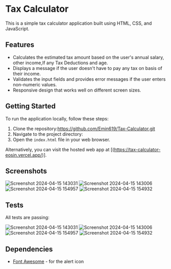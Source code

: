 # Tax Calculator

This is a simple tax calculator application built using HTML, CSS, and JavaScript.

## Features

- Calculates the estimated tax amount based on the user's annual salary, other income,If any Tax Deductions and age.
- Displays a message if the user doesn't have to pay any tax on basis of their income.
- Validates the input fields and provides error messages if the user enters non-numeric values.
- Responsive design that works well on different screen sizes.

## Getting Started

To run the application locally, follow these steps:

1. Clone the repository:https://github.com/Emin619/Tax-Calculator.git
2. Navigate to the project directory:
3. Open the `index.html` file in your web browser.

Alternatively, you can visit the hosted web app at [(https://tax-calculator-eosin.vercel.app/)].

## Screenshots

![Screenshot 2024-04-15 143031](https://github.com/Emin619/Tax-Calculator/assets/157791847/8468c3d4-809d-4c9e-b73d-2efd03a88f3e)
![Screenshot 2024-04-15 143006](https://github.com/Emin619/Tax-Calculator/assets/157791847/573a3ecc-cdd8-481b-a0f2-f4aca33149c1)
![Screenshot 2024-04-15 154957](https://github.com/Emin619/Tax-Calculator/assets/157791847/b0da71e4-57d7-4015-8d47-a530b2721cd6)
![Screenshot 2024-04-15 154932](https://github.com/Emin619/Tax-Calculator/assets/157791847/9d73000a-7066-4026-b163-6cee6e97c233)



## Tests

All tests are passing:

![Screenshot 2024-04-15 143031](https://github.com/Emin619/Tax-Calculator/assets/157791847/8468c3d4-809d-4c9e-b73d-2efd03a88f3e)
![Screenshot 2024-04-15 143006](https://github.com/Emin619/Tax-Calculator/assets/157791847/573a3ecc-cdd8-481b-a0f2-f4aca33149c1)
![Screenshot 2024-04-15 154957](https://github.com/Emin619/Tax-Calculator/assets/157791847/b0da71e4-57d7-4015-8d47-a530b2721cd6)
![Screenshot 2024-04-15 154932](https://github.com/Emin619/Tax-Calculator/assets/157791847/9d73000a-7066-4026-b163-6cee6e97c233)



## Dependencies

- [Font Awesome](https://fontawesome.com/) - for the alert icon

